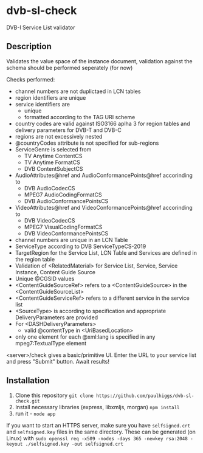 # dvb-sl-check
DVB-I Service List validator

## Description
Validates the value space of the instance document, validation against the schema should be performed seperately (for now)

Checks performed:
* channel numbers are not duplictaed in LCN tables
* region identifiers are unique
* service identifiers are 
  * unique
  * formatted according to the TAG URI scheme
* country codes are valid against ISO3166 aplha 3 for region tables and delivery parameters for DVB-T and DVB-C
* regions are not excessively nested
* @countryCodes attribute is not specified for sub-regions
* ServiceGenre is selected from
  * TV Anytime ContentCS
  * TV Anytime FormatCS
  * DVB ContentSubjectCS
* AudioAttributes@href and AudioConformancePoints@href accorinding to 
  * DVB AudioCodecCS
  * MPEG7 AudioCodingFormatCS
  * DVB AudioConformancePointsCS
* VideoAttributes@href and VideoConformancePoints@href accorinding to 
  * DVB VideoCodecCS
  * MPEG7 VisualCodingFormatCS
  * DVB VideoConformancePointsCS
* channel numbers are unique in an LCN Table
* ServiceType according to DVB ServiceTypeCS-2019
* TargetRegion for the Service List, LCN Table and Services are defined in the region table
* Validation of &lt;RelatedMaterial&gt; for Service List, Service, Service Instance, Content Guide Source
* Unique @CGSID values
* &lt;ContentGuideSourceRef&gt; refers to a &lt;ContentGuideSource&gt; in the &lt;ContentGuideSourceList&gt;
* &lt;ContentGuideServiceRef&gt; refers to a different service in the service list
* &lt;SourceType&gt; is according to specification and appropriate DeliveryParameters are provided
* For &lt;DASHDeliveryParameters&gt;
  * valid @contentType in &lt;UriBasedLocation&gt;
* only one element for each @xml:lang is specified in any mpeg7:TextualType element
  
&lt;server&gt;/check gives a basic/primitive UI. Enter the URL to your service list and press "Submit" button. Await results!

## Installation
1. Clone this repository `git clone https://github.com/paulhiggs/dvb-sl-check.git`
1. Install necessary libraries (express, libxmljs, morgan)  `npm install`
1. run it - `node app`

If you want to start an HTTPS server, make sure you have `selfsigned.crt` and `selfsigned.key` files in the same directory. These can be generated (on Linux) with `sudo openssl req -x509 -nodes -days 365 -newkey rsa:2048 -keyout ./selfsigned.key -out selfsigned.crt`